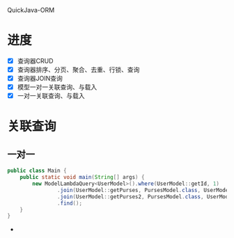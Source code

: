 QuickJava-ORM

# 进度
- [x] 查询器CRUD
- [x] 查询器排序、分页、聚合、去重、行锁、查询
- [x] 查询器JOIN查询
- [x] 模型一对一关联查询、与载入
- [x] 一对一关联查询、与载入

# 关联查询
## 一对一
```java
public class Main {
    public static void main(String[] args) {
        new ModelLambdaQuery<UserModel>().where(UserModel::getId, 1)
                .join(UserModel::getPurses, PursesModel.class, UserModel::getId, PursesModel::getUserId)
                .join(UserModel::getPurses2, PursesModel.class, UserModel::getId, PursesModel::getUserId)
                .find();
    }
}
```
- 

